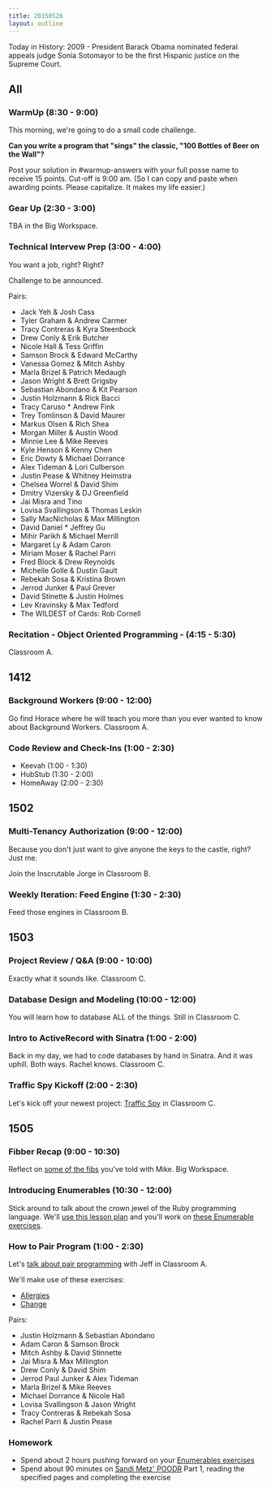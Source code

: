```yaml
---
title: 20150526
layout: outline
---
```


Today in History: 2009 - President Barack Obama nominated federal appeals judge Sonia Sotomayor to be the first Hispanic justice on the Supreme Court.

## All

### WarmUp (8:30 - 9:00)

This morning, we're going to do a small code challenge.

**Can you write a program that "sings" the classic, "100 Bottles of Beer on the Wall"?**

Post your solution in #warmup-answers with your full posse name to receive 15 points. Cut-off is 9:00 am.
(So I can copy and paste when awarding points. Please capitalize. It makes my life easier.)

### Gear Up (2:30 - 3:00)

TBA in the Big Workspace.

### Technical Intervew Prep (3:00 - 4:00)

You want a job, right? Right?

Challenge to be announced.

Pairs: 

* Jack Yeh & Josh Cass
* Tyler Graham & Andrew Carmer
* Tracy Contreras & Kyra Steenbock
* Drew Conly & Erik Butcher
* Nicole Hall & Tess Griffin
* Samson Brock & Edward McCarthy
* Vanessa Gomez & Mitch Ashby
* Marla Brizel & Patrich Medaugh
* Jason Wright & Brett Grigsby
* Sebastian Abondano & Kit Pearson
* Justin Holzmann & Rick Bacci
* Tracy Caruso * Andrew Fink
* Trey Tomlinson & David Maurer
* Markus Olsen & Rich Shea
* Morgan Miller & Austin Wood
* Minnie Lee & Mike Reeves
* Kyle Henson & Kenny Chen
* Eric Dowty & Michael Dorrance
* Alex Tideman & Lori Culberson
* Justin Pease & Whitney Heimstra
* Chelsea Worrel & David Shim
* Dmitry Vizersky & DJ Greenfield
* Jai Misra and Tino
* Lovisa Svallingson & Thomas Leskin
* Sally MacNicholas & Max Millington
* David Daniel * Jeffrey Gu
* Mihir Parikh & Michael Merrill
* Margaret Ly & Adam Caron
* Miriam Moser & Rachel Parri
* Fred Block & Drew Reynolds
* Michelle Golle & Dustin Gault
* Rebekah Sosa & Kristina Brown
* Jerrod Junker & Paul Grever
* David Stinette & Justin Holmes
* Lev Kravinsky & Max Tedford
* The WILDEST of Cards: Rob Cornell

### Recitation - Object Oriented Programming - (4:15 - 5:30)

Classroom A.

## 1412

### Background Workers (9:00 - 12:00)

Go find Horace where he will teach you more than you ever wanted to know about
Background Workers. Classroom A. 

### Code Review and Check-Ins (1:00 - 2:30)

* Keevah (1:00 - 1:30)
* HubStub (1:30 - 2:00)
* HomeAway (2:00 - 2:30)


## 1502

### Multi-Tenancy Authorization (9:00 - 12:00)

Because you don't just want to give anyone the keys to the castle, right?
Just me.

Join the Inscrutable Jorge in Classroom B.

### Weekly Iteration: Feed Engine (1:30 - 2:30)

Feed those engines in Classroom B.


## 1503

### Project Review / Q&A (9:00 - 10:00)

Exactly what it sounds like. Classroom C.
 
### Database Design and Modeling (10:00 - 12:00)

You will learn how to database ALL of the things. Still in Classroom C.

### Intro to ActiveRecord with Sinatra (1:00 - 2:00)

Back in my day, we had to code databases by hand in Sinatra. And it was uphill. Both ways. Rachel knows. Classroom C.

### Traffic Spy Kickoff (2:00 - 2:30)

Let's kick off your newest project: [Traffic Spy](http://tutorials.jumpstartlab.com/projects/traffic_spy.html) in Classroom C.


## 1505

### Fibber Recap (9:00 - 10:30)

Reflect on [some of the fibs](https://github.com/turingschool/challenges/blob/master/fibber.markdown) you've told with Mike. Big Workspace.

### Introducing Enumerables (10:30 - 12:00)

Stick around to talk about the crown jewel of the Ruby programming language. We'll [use this lesson plan](https://github.com/turingschool/lesson_plans/blob/master/ruby_01-object_oriented_programming_with_ruby/enumerable_methods.markdown) and you'll work on [these Enumerable exercises](https://github.com/JumpstartLab/enums-exercises).

### How to Pair Program (1:00 - 2:30)

Let's [talk about pair programming](https://github.com/turingschool/lesson_plans/blob/master/ruby_01-object_oriented_programming_with_ruby/intro_to_tdd_and_pairing.markdown) with Jeff in Classroom A.

We'll make use of these exercises:

* [Allergies](https://github.com/exercism/x-common/blob/master/allergies.md)
* [Change](https://github.com/exercism/x-common/blob/master/change.md)

Pairs:

* Justin Holzmann & Sebastian Abondano
* Adam Caron & Samson Brock
* Mitch Ashby & David Stinnette
* Jai Misra & Max Millington
* Drew Conly & David Shim
* Jerrod Paul Junker & Alex Tideman
* Marla Brizel & Mike Reeves
* Michael Dorrance & Nicole Hall
* Lovisa Svallingson & Jason Wright
* Tracy Contreras & Rebekah Sosa
* Rachel Parri & Justin Pease

### Homework

* Spend about 2 hours pushing forward on your [Enumerables exercises](https://github.com/turingschool/enums-exercises)
* Spend about 90 minutes on [Sandi Metz' POODR](https://github.com/turingschool/challenges/blob/master/poodr.markdown) Part 1,
reading the specified pages and completing the exercise

